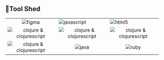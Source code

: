 
<h2>🧰Tool Shed</h2>

<table align="center">
 <tr >
 
  <td align="center">
   <img src=https://img.shields.io/badge/Figma/-n2-%2324292e.svg?&style=for-the-badge&logo=figma&logoColor=white alt="figma" />
  </td> 

  <td>
   <img src=https://img.shields.io/badge/JavaScript-n2-%2324292e.svg?&style=for-the-badge&logo=javascript&logoColor=white alt="javascript" />
  </td> 

  <td>
   <img src=https://img.shields.io/badge/HTML5-n2-%2324292e.svg?&style=for-the-badge&logo=html5&logoColor=white alt="html5" />
  </td> 
  
 </tr>

  <tr align="center">
 
  <td>
   <img src=https://img.shields.io/badge/Clojure(Script)-n2-%2324292e.svg?&style=for-the-badge&logo=react&logoColor=white alt="clojure & clojurescript" />
  </td> 

  <td>
   <img src=https://img.shields.io/badge/CSS3-n2-%2324292e.svg?&style=for-the-badge&logo=css3&logoColor=white alt="clojure & clojurescript" />
  </td> 

  <td>
   <img src=https://img.shields.io/badge/Jekyll-n2-%2324292e.svg?&style=for-the-badge&logo=jekyll&logoColor=white alt="clojure & clojurescript" />
  </td> 
  
 </tr>

  <tr align="center">
 
  <td>
   <img src=https://img.shields.io/badge/React-n2-%2324292e.svg?&style=for-the-badge&logo=react&logoColor=white alt="clojure & clojurescript" />
  </td> 

  <td>
   <img src=https://img.shields.io/badge/Java-n2-%2324292e.svg?&style=for-the-badge&logo=java&logoColor=white alt="java" />
  </td> 

  <td>
   <img src=https://img.shields.io/badge/Ruby-n2-%2324292e.svg?&style=for-the-badge&logo=ruby&logoColor=white alt="ruby" />
  </td> 
  
 </tr>
</table>  
